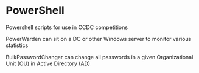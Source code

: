# PowerShell
Powershell scripts for use in CCDC competitions

PowerWarden can sit on a DC or other Windows server to monitor various statistics

BulkPasswordChanger can change all passwords in a given Organizational Unit (OU) in Active Directory (AD)
